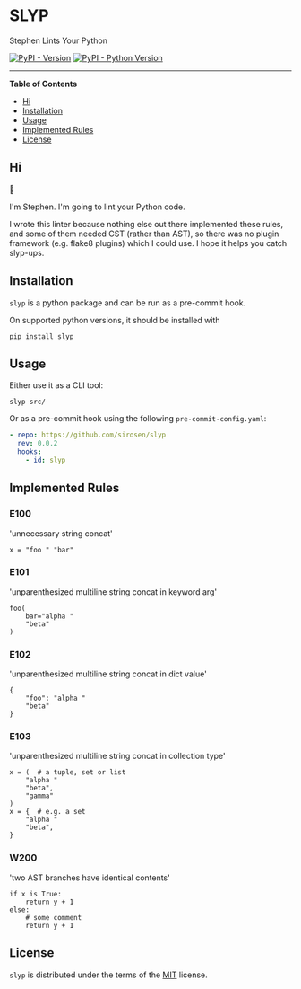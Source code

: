 # SLYP

Stephen Lints Your Python

[![PyPI - Version](https://img.shields.io/pypi/v/click-type-test.svg)](https://pypi.org/project/click-type-test)
[![PyPI - Python Version](https://img.shields.io/pypi/pyversions/click-type-test.svg)](https://pypi.org/project/click-type-test)

-----

**Table of Contents**

- [Hi](#Hi)
- [Installation](#installation)
- [Usage](#usage)
- [Implemented Rules](#implemented-rules)
- [License](#license)

## Hi

:wave:

I'm Stephen. I'm going to lint your Python code.

I wrote this linter because nothing else out there implemented these rules, and
some of them needed CST (rather than AST), so there was no plugin framework
(e.g. flake8 plugins) which I could use.
I hope it helps you catch slyp-ups.

## Installation

`slyp` is a python package and can be run as a pre-commit hook.

On supported python versions, it should be installed with

```console
pip install slyp
```

## Usage

Either use it as a CLI tool:

```console
slyp src/
```

Or as a pre-commit hook using the following `pre-commit-config.yaml`:

```yaml
- repo: https://github.com/sirosen/slyp
  rev: 0.0.2
  hooks:
    - id: slyp
```

## Implemented Rules

### E100

'unnecessary string concat'

    x = "foo " "bar"

### E101

'unparenthesized multiline string concat in keyword arg'

    foo(
        bar="alpha "
        "beta"
    )

### E102

'unparenthesized multiline string concat in dict value'

    {
        "foo": "alpha "
        "beta"
    }

### E103

'unparenthesized multiline string concat in collection type'

    x = (  # a tuple, set or list
        "alpha "
        "beta",
        "gamma"
    )
    x = {  # e.g. a set
        "alpha "
        "beta",
    }


### W200

'two AST branches have identical contents'

    if x is True:
        return y + 1
    else:
        # some comment
        return y + 1

## License

`slyp` is distributed under the terms of the [MIT](https://spdx.org/licenses/MIT.html) license.
